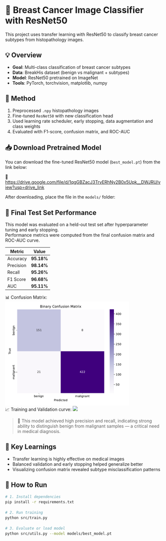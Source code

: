 # 🧠 Breast Cancer Image Classifier with ResNet50

This project uses transfer learning with ResNet50 to classify breast cancer subtypes from histopathology images.

## 💡 Overview
- **Goal**: Multi-class classification of breast cancer subtypes
- **Data**: BreakHis dataset (benign vs malignant + subtypes)
- **Model**: ResNet50 pretrained on ImageNet
- **Tools**: PyTorch, torchvision, matplotlib, numpy

## 🔬 Method
1. Preprocessed `.npy` histopathology images
2. Fine-tuned `ResNet50` with new classification head
3. Used learning rate scheduler, early stopping, data augmentation and class weights
4. Evaluated with F1-score, confusion matrix, and ROC-AUC

## 📥 Download Pretrained Model

You can download the fine-tuned ResNet50 model (`best_model.pt`) from the link below:

🔗 https://drive.google.com/file/d/1qgGBZacJ3TrvERhNy2B0x5Upk__DWJRU/view?usp=drive_link

After downloading, place the file in the `models/` folder:


## 🧪 Final Test Set Performance

This model was evaluated on a held-out test set after hyperparameter tuning and early stopping.  
Performance metrics were computed from the final confusion matrix and ROC-AUC curve.

| Metric     | Value     |
|------------|-----------|
| Accuracy   | **95.18%** |
| Precision  | **98.14%** |
| Recall     | **95.26%** |
| F1 Score   | **96.68%** |
| AUC        | **95.11%** |


📊 Confusion Matrix:<img src="result/confusion_matrix.pdf" width="400">  
📈 Training and Validation curve: <img src="result/training_val_curves.png" width="400">

> 🎯 This model achieved high precision and recall, indicating strong ability to distinguish benign from malignant samples — a critical need in medical diagnosis.

## 🧠 Key Learnings
- Transfer learning is highly effective on medical images
- Balanced validation and early stopping helped generalize better
- Visualizing confusion matrix revealed subtype misclassification patterns

## 🚀 How to Run
```bash
# 1. Install dependencies
pip install -r requirements.txt

# 2. Run training
python src/train.py

# 3. Evaluate or load model
python src/utils.py --model models/best_model.pt
